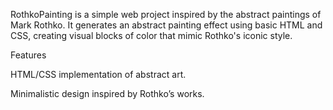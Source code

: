 RothkoPainting is a simple web project inspired by the abstract paintings of Mark Rothko. It generates an abstract painting effect using basic HTML and CSS, creating visual blocks of color that mimic Rothko's iconic style.

Features

HTML/CSS implementation of abstract art.

Minimalistic design inspired by Rothko’s works.
